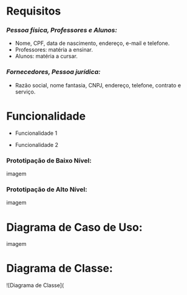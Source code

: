 # Requisitos

### *Pessoa física, Professores e Alunos:*

- Nome, CPF, data de nascimento, endereço, e-mail e telefone.
- Professores: matéria a ensinar.
- Alunos: matéria a cursar.

### *Fornecedores, Pessoa jurídica:*

- Razão social, nome fantasia, CNPJ, endereço, telefone, contrato e serviço.

# Funcionalidade

- Funcionalidade 1

- Funcionalidade 2


### Prototipação de Baixo Nível:

imagem

### Prototipação de Alto Nível:

imagem

# Diagrama de Caso de Uso:

imagem

# Diagrama de Classe:

![Diagrama de Classe](
